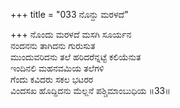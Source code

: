+++
title = "033 ನೊನ್ದು ಮರಳದೆ"

+++
ನೊಂದು ಮರಳದೆ ಮಸಗಿ ಸೂರ್ಯನ  
ನಂದನನು ತಾಗಿದನು ಗುರುಸುತ  
ಮುಂದುವರಿದನು ತಲೆ ಹರಿದರೆನ್ನಟ್ಟೆ ಕಲಿಯೆನುತ  
ಇಂದಿನಲಿ ಮಹನವಮಿಯ ತಲೆಗಳಿ  
ಗೆಂದು ಕವಿದರು ಸಕಲ ಭಟರರ  
ವಿಂದಸಖ ಹೊದ್ದಿದನು ಮೆಲ್ಲನೆ ಪಶ್ಚಿಮಾಂಬುಧಿಯ    ॥33॥